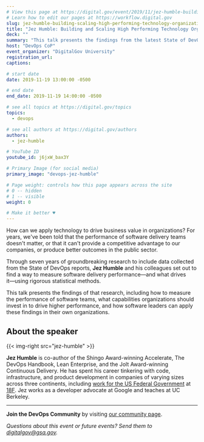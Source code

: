 ```yaml
---
# View this page at https://digital.gov/event/2019/11/jez-humble-building-scaling-high-performing
# Learn how to edit our pages at https://workflow.digital.gov
slug: jez-humble-building-scaling-high-performing-technology-organizations
title: "Jez Humble: Building and Scaling High Performing Technology Organizations"
deck: ""
summary: "This talk presents the findings from the latest State of DevOps report, including how to measure the performance of software teams, what capabilities organizations should invest in to drive higher performance, and how software leaders can apply these findings in their own organizations."
host: "DevOps CoP"
event_organizer: "DigitalGov University"
registration_url: 
captions: 

# start date
date: 2019-11-19 13:00:00 -0500

# end date
end_date: 2019-11-19 14:00:00 -0500

# see all topics at https://digital.gov/topics
topics: 
  - devops

# see all authors at https://digital.gov/authors
authors: 
  - jez-humble

# YouTube ID
youtube_id: j6jxW_bax3Y

# Primary Image (for social media)
primary_image: "devops-jez-humble"

# Page weight: controls how this page appears across the site
# 0 -- hidden
# 1 -- visible
weight: 0

# Make it better ♥
---
```


How can we apply technology to drive business value in organizations? For years, we've been told that the performance of software delivery teams doesn't matter, or that it can't provide a competitive advantage to our companies, or produce better outcomes in the public sector.

Through seven years of groundbreaking research to include data collected from the State of DevOps reports, **Jez Humble** and his colleagues set out to find a way to measure software delivery performance―and what drives it―using rigorous statistical methods.

This talk presents the findings of that research, including how to measure the performance of software teams, what capabilities organizations should invest in to drive higher performance, and how software leaders can apply these findings in their own organizations.

## About the speaker

{{< img-right src="jez-humble" >}}

**Jez Humble** is co-author of the Shingo Award-winning Accelerate, The DevOps Handbook, Lean Enterprise, and the Jolt Award-winning Continuous Delivery. He has spent his career tinkering with code, infrastructure, and product development in companies of varying sizes across three continents, including [work for the US Federal Government](https://18f.gsa.gov/2016/08/10/patterns-for-managing-multi-tenant-cloud-environments/) at [18F](https://18f.gsa.gov). Jez works as a developer advocate at Google and teaches at UC Berkeley.

---

**Join the DevOps Community** by visiting [our community page](https://digital.gov/communities/devops/).

_Questions about this event or future events? Send them to [digitalgov@gsa.gov](mailto:digitalgov@gsa.gov)._

